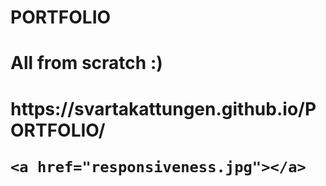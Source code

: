# PORTFOLIO
<html>
  <h1> All from scratch :) <h1>
 https://svartakattungen.github.io/PORTFOLIO/
    
    <a href="responsiveness.jpg"></a>
</html>
